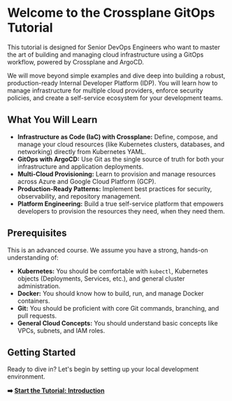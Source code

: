 # Welcome to the Crossplane GitOps Tutorial

This tutorial is designed for Senior DevOps Engineers who want to master the art of building and managing cloud infrastructure using a GitOps workflow, powered by Crossplane and ArgoCD.

We will move beyond simple examples and dive deep into building a robust, production-ready Internal Developer Platform (IDP). You will learn how to manage infrastructure for multiple cloud providers, enforce security policies, and create a self-service ecosystem for your development teams.

## What You Will Learn

- **Infrastructure as Code (IaC) with Crossplane:** Define, compose, and manage your cloud resources (like Kubernetes clusters, databases, and networking) directly from Kubernetes YAML.
- **GitOps with ArgoCD:** Use Git as the single source of truth for both your infrastructure and application deployments.
- **Multi-Cloud Provisioning:** Learn to provision and manage resources across Azure and Google Cloud Platform (GCP).
- **Production-Ready Patterns:** Implement best practices for security, observability, and repository management.
- **Platform Engineering:** Build a true self-service platform that empowers developers to provision the resources they need, when they need them.

## Prerequisites

This is an advanced course. We assume you have a strong, hands-on understanding of:

- **Kubernetes:** You should be comfortable with `kubectl`, Kubernetes objects (Deployments, Services, etc.), and general cluster administration.
- **Docker:** You should know how to build, run, and manage Docker containers.
- **Git:** You should be proficient with core Git commands, branching, and pull requests.
- **General Cloud Concepts:** You should understand basic concepts like VPCs, subnets, and IAM roles.

## Getting Started

Ready to dive in? Let's begin by setting up your local development environment.

**➡️ [Start the Tutorial: Introduction](./getting-started/01-introduction.md)**
